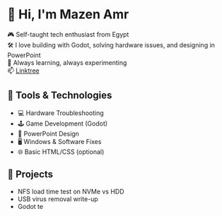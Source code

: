 # 👋 Hi, I'm Mazen Amr
🎮 Self-taught tech enthusiast from Egypt  
🛠 I love building with Godot, solving hardware issues, and designing in PowerPoint  
🚀 Always learning, always experimenting  
📫 [Linktree](https://linktr.ee/mazenamrp)

## 🔧 Tools & Technologies
- 💻 Hardware Troubleshooting  
- 🕹 Game Development (Godot)  
- 🎨 PowerPoint Design  
- 🖥 Windows & Software Fixes  
- 🌐 Basic HTML/CSS (optional)

## 📌 Projects
- NFS load time test on NVMe vs HDD  
- USB virus removal write-up  
- Godot te

